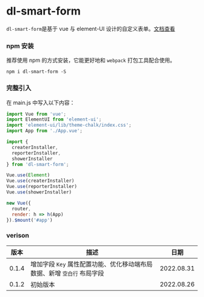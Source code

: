 # dl-smart-form

`dl-smart-form`是基于 vue 与 element-UI 设计的自定义表单。[文档查看](http://daiter.cn/dlSmartForm/home)

### npm 安装
推荐使用 npm 的方式安装，它能更好地和 `webpack` 打包工具配合使用。

```
npm i dl-smart-form -S
```

### 完整引入
在 main.js 中写入以下内容：
``` javascript
import Vue from 'vue';
import ElementUI from 'element-ui';
import 'element-ui/lib/theme-chalk/index.css';
import App from './App.vue';

import {
  createrInstaller,
  reporterInstaller,
  showerInstaller
} from 'dl-smart-form';

Vue.use(Element)
Vue.use(createrInstaller)
Vue.use(reporterInstaller)
Vue.use(showerInstaller)

new Vue({
  router,
  render: h => h(App)
}).$mount('#app')
```


### verison
| 版本 | 描述 | 日期 |
| - | - | - |
| 0.1.4 | 增加字段 `Key` 属性配置功能、优化移动端布局数据、新增 `空白行` 布局字段 | 2022.08.31 |
| 0.1.2 | 初始版本 | 2022.08.26 |
